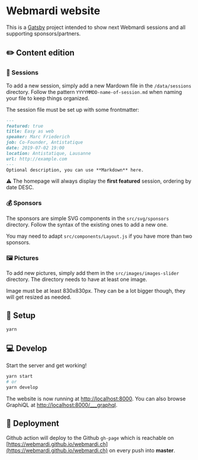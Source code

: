 # Webmardi website

This is a [Gatsby](https://www.gatsbyjs.org/) project intended to show next Webmardi sessions and all supporting sponsors/partners.

## ✏️ Content edition

### 🎤 Sessions

To add a new session, simply add a new Mardown file in the `/data/sessions` directory. Follow the pattern `YYYYMMDD-name-of-session.md` when naming your file to keep things organized.

The session file must be set up with some frontmatter:

```markdown
---
featured: true
title: Easy as web
speaker: Marc Friederich
job: Co-Founder, Antistatique
date: 2019-07-02 19:00
location: Antistatique, Lausanne
url: http://example.com
---
Optional description, you can use **Markdown** here.
```

⚠ The homepage will always display the **first featured** session, ordering by date DESC.

### 💰 Sponsors

The sponsors are simple SVG components in the `src/svg/sponsors` directory. Follow the syntax of the existing ones to add a new one. 

You may need to adapt `src/components/Layout.js` if you have more than two sponsors.

### 🖼 Pictures

To add new pictures, simply add them in the `src/images/images-slider` directory. The directory needs to have at least one image.

Image must be at least 830x830px. They can be a lot bigger though, they will get resized as needed.

## 🚚 Setup

```bash
yarn
```

## 💻 Develop

Start the server and get working!

```bash
yarn start
# or
yarn develop
```

The website is now running at [http://localhost:8000](http://localhost:8000). You can also browse GraphiQL at [http://localhost:8000/___graphql](http://localhost:8000/___graphql).

## 🚀 Deployment

Github action will deploy to the Github `gh-page` which is reachable on [https://webmardi.github.io/webmardi.ch](https://webmardi.github.io/webmardi.ch) on every push into **master**.
